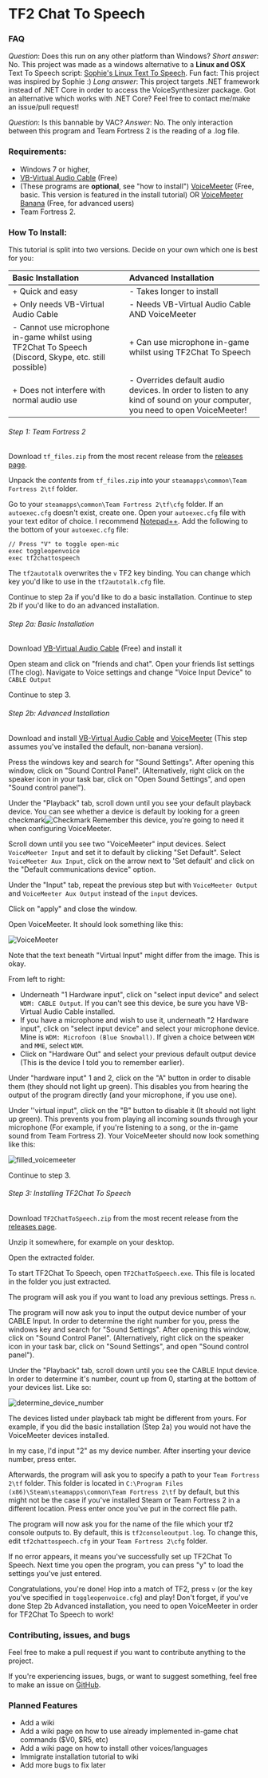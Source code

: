 # TF2 Chat To Speech



### FAQ

*Question*: Does this run on any other platform than Windows?
*Short answer*: No. This project was made as a windows alternative to a **Linux and OSX** Text To Speech script: [Sophie's Linux Text To Speech](https://steamcommunity.com/sharedfiles/filedetails/?id=1747696293). Fun fact: This project was inspired by Sophie :) 
*Long answer*: This project targets .NET framework instead of .NET Core in order to access the VoiceSynthesizer package. Got an alternative which works with .NET Core? Feel free to contact me/make an issue/pull request!

*Question*: Is this bannable by VAC?
*Answer*: No. The only interaction between this program and Team Fortress 2 is the reading of a .log file.



### Requirements:

- Windows 7 or higher,
- [VB-Virtual Audio Cable](https://vb-audio.com/Cable/index.htm) (Free)
- (These programs are **optional**, see "how to install") [VoiceMeeter](https://vb-audio.com/Voicemeeter/index.htm) (Free, basic. This version is featured in the install tutorial) OR [VoiceMeeter Banana](https://vb-audio.com/Voicemeeter/banana.htm) (Free, for advanced users)
- Team Fortress 2.



### How To Install:

This tutorial is split into two versions. Decide on your own which one is best for you:

| Basic Installation                                           | Advanced Installation                                        |
| :----------------------------------------------------------- | :----------------------------------------------------------- |
| + Quick and easy                                             | - Takes longer to install                                    |
| + Only needs VB-Virtual Audio Cable                          | - Needs VB-Virtual Audio Cable AND VoiceMeeter               |
| - Cannot use microphone in-game whilst using <br />TF2Chat To Speech (Discord, Skype, etc. still possible) | + Can use microphone in-game whilst using TF2Chat To Speech  |
| + Does not interfere with normal audio use                   | - Overrides default audio devices. In order to listen to any <br />kind of sound on your computer, you need to open VoiceMeeter! |



###### Step 1: Team Fortress 2


Download `tf_files.zip` from the most recent release from the [releases page](https://github.com/Joey-Einerhand/TF2ChatToSpeech/releases).

Unpack the *contents* from `tf_files.zip` into your `steamapps\common\Team Fortress 2\tf` folder.

Go to your `steamapps\common\Team Fortress 2\tf\cfg` folder. If an `autoexec.cfg` doesn't exist, create one.
Open your `autoexec.cfg` file with your text editor of choice. I recommend [Notepad++](https://notepad-plus-plus.org/downloads/).
Add the following to the bottom of your `autoexec.cfg` file:

```
// Press "V" to toggle open-mic
exec toggleopenvoice
exec tf2chattospeech
```

The `tf2autotalk` overwrites the `v` TF2 key binding. You can change which key you'd like to use in the `tf2autotalk.cfg` file.

Continue to step 2a if you'd like to do a basic installation. Continue to step 2b if you'd like to do an advanced installation.



###### Step 2a: Basic Installation

Download [VB-Virtual Audio Cable](https://vb-audio.com/Cable/index.htm) (Free) and install it

Open steam and click on "friends and chat". Open your friends list settings (The clog). Navigate to Voice settings and change "Voice Input Device" to `CABLE Output`

Continue to step 3.



###### Step 2b: Advanced Installation

Download and install [VB-Virtual Audio Cable](https://vb-audio.com/Cable/index.htm) and [VoiceMeeter](https://vb-audio.com/Voicemeeter/index.htm) (This step assumes you've installed the default, non-banana version). 

Press the windows key and search for "Sound Settings". After opening this window, click on "Sound Control Panel". (Alternatively, right click on the speaker icon in your task bar, click on "Open Sound Settings", and open "Sound control panel").

Under the "Playback" tab, scroll down until you see your default playback device. You can see whether a device is default by looking for a green checkmark![Checkmark](D:\Code\Github\TF2TextToSpeech\HOW_TO_INSTALL\Images\Checkmark.png) Remember this device, you're going to need it when configuring VoiceMeeter.

Scroll down until you see two "VoiceMeeter" input devices. Select `VoiceMeeter Input` and set it to default by clicking "Set Default". Select `VoiceMeeter Aux Input`, click on the arrow next to 'Set default' and click on the "Default communications device" option.

Under the "Input" tab, repeat the previous step but with `VoiceMeeter Output` and `VoiceMeeter Aux Output` instead of the `input` devices.

Click on "apply" and close the window.

Open VoiceMeeter. It should look something like this:

![VoiceMeeter](HOW_TO_INSTALL\Images\VoiceMeeter.png)

Note that the text beneath "Virtual Input" might differ from the image. This is okay.

From left to right:

* Underneath "1 Hardware input", click on "select input device" and select `WDM: CABLE Output`. If you can't see this device, be sure you have VB-Virtual Audio Cable installed.
* If you have a microphone and wish to use it, underneath "2 Hardware input", click on "select input device" and select your microphone device. Mine is `WDM: Microfoon (Blue Snowball)`. If given a choice between `WDM` and `MME`, select `WDM`.
* Click on "Hardware Out" and select your previous default output device (This is the device I told you to remember earlier).

Under "hardware input" 1 and 2, click on the "A" button in order to disable them (they should not light up green). This disables you from hearing the output of the program directly (and your microphone, if you use one).

Under ''virtual input", click on the "B" button to disable it (It should not light up green). This prevents you from playing all incoming sounds through your microphone (For example, if you're listening to a song, or the in-game sound from Team Fortress 2).
Your VoiceMeeter should now look something like this:

![filled_voicemeeter](\HOW_TO_INSTALL\Images\filled_voicemeeter.png)

Continue to step 3.



###### Step 3: Installing TF2Chat To Speech

Download `TF2ChatToSpeech.zip` from the most recent release from the [releases page](https://github.com/Joey-Einerhand/TF2ChatToSpeech/releases).

Unzip it somewhere, for example on your desktop.

Open the extracted folder.

To start TF2Chat To Speech, open `TF2ChatToSpeech.exe`. This file is located in the folder you just extracted.

The program will ask you if you want to load any previous settings. Press `n`.

The program will now ask you to input the output device number of your CABLE Input. 
In order to determine the right number for you, press the windows key and search for "Sound Settings". After opening this window, click on "Sound Control Panel". (Alternatively, right click on the speaker icon in your task bar, click on "Sound Settings", and open "Sound control panel").

Under the "Playback" tab, scroll down until you see the CABLE Input device. In order to determine it's number, count up from 0, starting at the bottom of your devices list. Like so:

![determine_device_number](HOW_TO_INSTALL\Images\determine_device_number.png)

The devices listed under playback tab might be different from yours. For example, if you did the basic installation (Step 2a) you would not have the VoiceMeeter devices installed.

In my case, I'd input "2" as my device number. After inserting your device number, press enter.

Afterwards, the program will ask you to specify a path to your `Team Fortress 2\tf` folder. This folder is located in `C:\Program Files (x86)\Steam\steamapps\common\Team Fortress 2\tf` by default, but this might not be the case if you've installed Steam or Team Fortress 2 in a different location. Press enter once you've put in the correct file path.

The program will now ask you for the name of the file which your tf2 console outputs to. By default, this is `tf2consoleoutput.log`. To change this, edit `tf2chattospeech.cfg` in your `Team Fortress 2\cfg` folder.

If no error appears, it means you've successfully set up TF2Chat To Speech. Next time you open the program, you can press "y" to load the settings you've just entered.



Congratulations, you're done! Hop into a match of TF2, press `v` (or the key you've specified in `toggleopenvoice.cfg`) and play!
Don't forget, if you've done Step 2b Advanced installation, you need to open VoiceMeeter in order for TF2Chat To Speech to work!



### Contributing, issues, and bugs

Feel free to make a pull request if you want to contribute anything to the project.

If you're experiencing issues, bugs, or want to suggest something, feel free to make an issue on [GitHub](https://github.com/Joey-Einerhand/TF2ChatToSpeech/issues).



### Planned Features

* Add a wiki
* Add a wiki page on how to use already implemented in-game chat commands ($V0, $R5, etc)
* Add a wiki page on how to install other voices/languages
* Immigrate installation tutorial to wiki
* Add more bugs to fix later